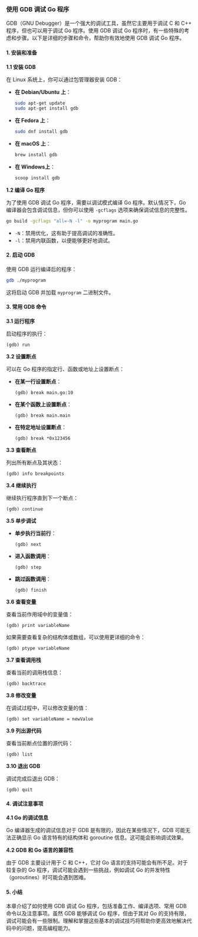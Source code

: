 ### 使用 GDB 调试 Go 程序

GDB（GNU Debugger）是一个强大的调试工具，虽然它主要用于调试 C 和 C++ 程序，但也可以用于调试 Go 程序。使用 GDB 调试 Go 程序时，有一些特殊的考虑和步骤。以下是详细的步骤和命令，帮助你有效地使用 GDB 调试 Go 程序。

#### 1. 安装和准备

**1.1 安装 GDB**

在 Linux 系统上，你可以通过包管理器安装 GDB：

- **在 Debian/Ubuntu 上**：
  ```bash
  sudo apt-get update
  sudo apt-get install gdb
  ```

- **在 Fedora 上**：
  ```bash
  sudo dnf install gdb
  ```

- **在 macOS 上**：
  ```bash
  brew install gdb
  ```

- **在 Windows上**：
  ```ps1
  scoop install gdb
  ```


**1.2 编译 Go 程序**

为了使用 GDB 调试 Go 程序，需要以调试模式编译 Go 程序。默认情况下，Go 编译器会包含调试信息，但你可以使用 `-gcflags` 选项来确保调试信息的完整性。

```bash
go build -gcflags "all=-N -l" -o myprogram main.go
```

- `-N`：禁用优化，这有助于提高调试的准确性。
- `-l`：禁用内联函数，以便能够更好地调试。

#### 2. 启动 GDB

使用 GDB 运行编译后的程序：

```bash
gdb ./myprogram
```

这将启动 GDB 并加载 `myprogram` 二进制文件。

#### 3. 常用 GDB 命令

**3.1 运行程序**

启动程序的执行：

```gdb
(gdb) run
```

**3.2 设置断点**

可以在 Go 程序的指定行、函数或地址上设置断点：

- **在某一行设置断点**：
  ```gdb
  (gdb) break main.go:10
  ```

- **在某个函数上设置断点**：
  ```gdb
  (gdb) break main.main
  ```

- **在特定地址设置断点**：
  ```gdb
  (gdb) break *0x123456
  ```

**3.3 查看断点**

列出所有断点及其状态：

```gdb
(gdb) info breakpoints
```

**3.4 继续执行**

继续执行程序直到下一个断点：

```gdb
(gdb) continue
```

**3.5 单步调试**

- **单步执行当前行**：
  ```gdb
  (gdb) next
  ```

- **进入函数调用**：
  ```gdb
  (gdb) step
  ```

- **跳过函数调用**：
  ```gdb
  (gdb) finish
  ```

**3.6 查看变量**

查看当前作用域中的变量值：

```gdb
(gdb) print variableName
```

如果需要查看复杂的结构体或数组，可以使用更详细的命令：

```gdb
(gdb) ptype variableName
```

**3.7 查看调用栈**

查看当前的调用栈信息：

```gdb
(gdb) backtrace
```

**3.8 修改变量**

在调试过程中，可以修改变量的值：

```gdb
(gdb) set variableName = newValue
```

**3.9 列出源代码**

查看当前断点位置的源代码：

```gdb
(gdb) list
```

**3.10 退出 GDB**

调试完成后退出 GDB：

```gdb
(gdb) quit
```

#### 4. 调试注意事项

**4.1 Go 的调试信息**

Go 编译器生成的调试信息对于 GDB 是有限的，因此在某些情况下，GDB 可能无法正确显示 Go 语言特有的结构体和 goroutine 信息。这可能会影响调试效果。

**4.2 GDB 和 Go 语言的兼容性**

由于 GDB 主要设计用于 C 和 C++，它对 Go 语言的支持可能会有所不足。对于较复杂的 Go 程序，调试可能会遇到一些挑战，例如调试 Go 的并发特性（goroutines）时可能会遇到困难。

#### 5. 小结

本章介绍了如何使用 GDB 调试 Go 程序，包括准备工作、编译选项、常用 GDB 命令以及注意事项。虽然 GDB 能够调试 Go 程序，但由于其对 Go 的支持有限，调试可能会有一些限制。理解和掌握这些基本的调试技巧将帮助你更高效地解决代码中的问题，提高编程能力。